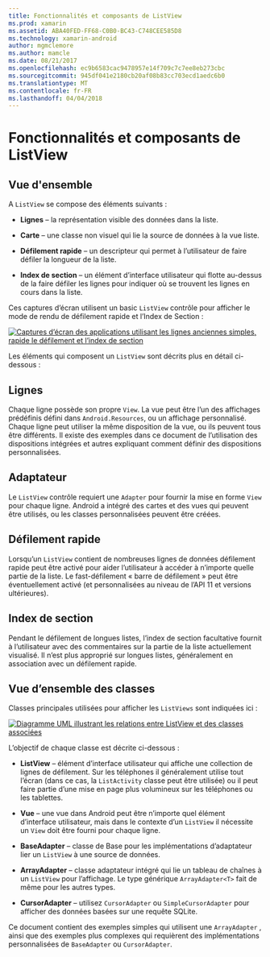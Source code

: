 ```yaml
---
title: Fonctionnalités et composants de ListView
ms.prod: xamarin
ms.assetid: ABA40FED-FF68-C0B0-BC43-C748CEE585D8
ms.technology: xamarin-android
author: mgmclemore
ms.author: mamcle
ms.date: 08/21/2017
ms.openlocfilehash: ec9b6583cac9478957e14f709c7c7ee8eb273cbc
ms.sourcegitcommit: 945df041e2180cb20af08b83cc703ecd1aedc6b0
ms.translationtype: MT
ms.contentlocale: fr-FR
ms.lasthandoff: 04/04/2018
---
```

# <a name="listview-parts-and-functionality"></a>Fonctionnalités et composants de ListView


## <a name="overview"></a>Vue d'ensemble

A `ListView` se compose des éléments suivants :

- **Lignes** &ndash; la représentation visible des données dans la liste.

- **Carte** &ndash; une classe non visuel qui lie la source de données à la vue liste.

- **Défilement rapide** &ndash; un descripteur qui permet à l’utilisateur de faire défiler la longueur de la liste.

- **Index de section** &ndash; un élément d’interface utilisateur qui flotte au-dessus de la faire défiler les lignes pour indiquer où se trouvent les lignes en cours dans la liste.

Ces captures d’écran utilisent un basic `ListView` contrôle pour afficher le mode de rendu de défilement rapide et l’Index de Section :

[![Captures d’écran des applications utilisant les lignes anciennes simples, rapide le défilement et l’index de section](parts-and-functionality-images/listviewparts.png)](parts-and-functionality-images/listviewparts.png#lightbox)

Les éléments qui composent un `ListView` sont décrits plus en détail ci-dessous :


## <a name="rows"></a>Lignes

Chaque ligne possède son propre `View`. La vue peut être l’un des affichages prédéfinis défini dans `Android.Resources`, ou un affichage personnalisé. Chaque ligne peut utiliser la même disposition de la vue, ou ils peuvent tous être différents. Il existe des exemples dans ce document de l’utilisation des dispositions intégrées et autres expliquant comment définir des dispositions personnalisées.


## <a name="adapter"></a>Adaptateur

Le `ListView` contrôle requiert une `Adapter` pour fournir la mise en forme `View` pour chaque ligne. Android a intégré des cartes et des vues qui peuvent être utilisés, ou les classes personnalisées peuvent être créées.


## <a name="fast-scrolling"></a>Défilement rapide

Lorsqu’un `ListView` contient de nombreuses lignes de données défilement rapide peut être activé pour aider l’utilisateur à accéder à n’importe quelle partie de la liste. Le fast-défilement « barre de défilement » peut être éventuellement activé (et personnalisées au niveau de l’API 11 et versions ultérieures).


## <a name="section-index"></a>Index de section

Pendant le défilement de longues listes, l’index de section facultative fournit à l’utilisateur avec des commentaires sur la partie de la liste actuellement visualisé. Il n’est plus approprié sur longues listes, généralement en association avec un défilement rapide.


## <a name="classes-overview"></a>Vue d’ensemble des classes

Classes principales utilisées pour afficher les `ListViews` sont indiquées ici :

[![Diagramme UML illustrant les relations entre ListView et des classes associées](parts-and-functionality-images/image2.png)](parts-and-functionality-images/image2.png#lightbox)

L’objectif de chaque classe est décrite ci-dessous :

- **ListView** &ndash; élément d’interface utilisateur qui affiche une collection de lignes de défilement. Sur les téléphones il généralement utilise tout l’écran (dans ce cas, la `ListActivity` classe peut être utilisée) ou il peut faire partie d’une mise en page plus volumineux sur les téléphones ou les tablettes.

- **Vue** &ndash; une vue dans Android peut être n’importe quel élément d’interface utilisateur, mais dans le contexte d’un `ListView` il nécessite un `View` doit être fourni pour chaque ligne.

- **BaseAdapter** &ndash; classe de Base pour les implémentations d’adaptateur lier un `ListView` à une source de données.

- **ArrayAdapter** &ndash; classe adaptateur intégré qui lie un tableau de chaînes à un `ListView` pour l’affichage. Le type générique `ArrayAdapter<T>` fait de même pour les autres types.

- **CursorAdapter** &ndash; utilisez `CursorAdapter` ou `SimpleCursorAdapter` pour afficher des données basées sur une requête SQLite.

Ce document contient des exemples simples qui utilisent une `ArrayAdapter` , ainsi que des exemples plus complexes qui requièrent des implémentations personnalisées de `BaseAdapter` ou `CursorAdapter`.

